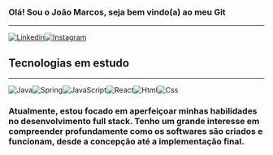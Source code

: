 
### Olá! Sou o João Marcos, seja bem vindo(a) ao meu Git
***
[![Linkedin](https://img.shields.io/badge/LinkedIn-0077B5?style=for-the-badge&logo=linkedin&logoColor=white)](https://www.linkedin.com/in/jmmarmontelo/)[![Instagram](https://img.shields.io/badge/Instagram-E4405F?style=for-the-badge&logo=instagram&logoColor=white
)](https://www.instagram.com/jmmarmontelo/)

## Tecnologias em estudo
***
![Java](https://img.shields.io/badge/Java-ED8B00?style=for-the-badge&logo=openjdk&logoColor=white)![Spring](https://img.shields.io/badge/Spring-6DB33F?style=for-the-badge&logo=spring&logoColor=white)![JavaScript](https://img.shields.io/badge/JavaScript-F7DF1E?style=for-the-badge&logo=javascript&logoColor=black)![React](https://img.shields.io/badge/React-20232A?style=for-the-badge&logo=react&logoColor=61DAFB)![Html](https://img.shields.io/badge/HTML5-E34F26?style=for-the-badge&logo=html5&logoColor=white)![Css](https://img.shields.io/badge/CSS3-1572B6?style=for-the-badge&logo=css3&logoColor=white)

### Atualmente, estou focado em aperfeiçoar minhas habilidades no desenvolvimento full stack. Tenho um grande interesse em compreender profundamente como os softwares são criados e funcionam, desde a concepção até a implementação final.
